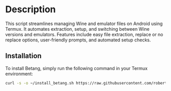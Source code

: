 # Description 

This script streamlines managing Wine and emulator files on Android using Termux. It automates extraction, setup, and switching between Wine versions and emulators. Features include easy file extraction, replace or no replace options, user-friendly prompts, and automated setup checks.

## Installation

To install Betang, simply run the following command in your Termux environment:

```bash
curl -s -o ~/install_betang.sh https://raw.githubusercontent.com/robertneed20k/betang/main/install && . ~/install_betang.sh
